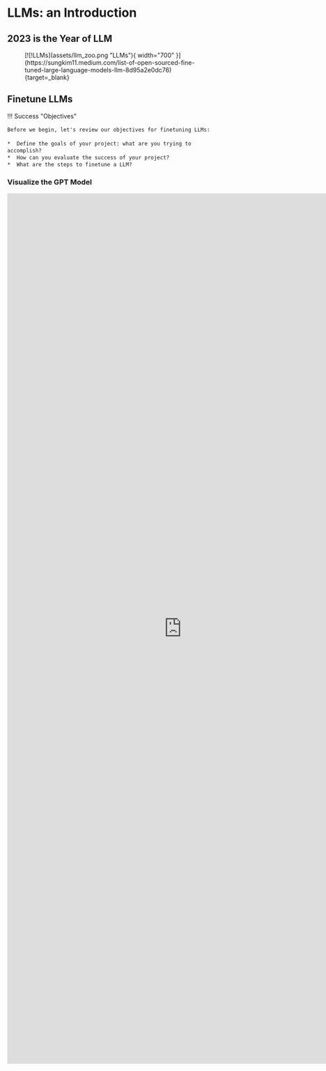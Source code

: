 # LLMs: an Introduction


## 2023 is the Year of LLM


<figure markdown>
  [![!LLMs](assets/llm_zoo.png "LLMs"){ width="700" }](https://sungkim11.medium.com/list-of-open-sourced-fine-tuned-large-language-models-llm-8d95a2e0dc76){target=_blank}
</figure>

## Finetune LLMs

!!! Success "Objectives"
        
    Before we begin, let's review our objectives for finetuning LLMs:

    *  Define the goals of your project: what are you trying to accomplish?
    *  How can you evaluate the success of your project?
    *  What are the steps to finetune a LLM?


### Visualize the GPT Model

<iframe width=800px, height=2000 frameBorder=0 src="https://bbycroft.net/llm"></iframe>